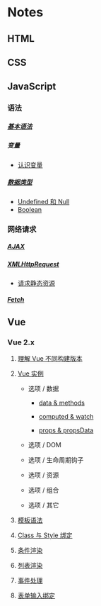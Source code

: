 # Notes

## HTML

## CSS

## JavaScript

### 语法

##### [基本语法](./JavaScript/grammar.md)

##### 变量

- [认识变量](./JavaScript/variable.md)

##### [数据类型](./JavaScript/data-type.md)

- [Undefined 和 Null](./JavaScript/undefined-null.md)
- [Boolean](./JavaScript/boolean.md)

### 网络请求

##### [AJAX](./JavaScript/ajax.md)

##### [XMLHttpRequest](./JavaScript/xmlhttprequest.md)

- [请求静态资源](./JavaScript/xmlhttprequest-example-static.md)

##### [Fetch](./JavaScript/fetch.md)

## Vue

### Vue 2.x

1. [理解 Vue 不同构建版本](./Vue/build-version.md)

2. [Vue 实例](./Vue/instance.md)

   - 选项 / 数据

     - [data & methods](./Vue/opts-data-methods.md)

     - [computed & watch](./Vue/opts-computed-watch.md)
     - [props & propsData](./Vue/opts-props-propsData.md)

   - 选项 / DOM

   - 选项 / 生命周期钩子

   - 选项 / 资源

   - 选项 / 组合

   - 选项 / 其它

3. [模板语法](./Vue/template-syntax.md)

4. [Class 与 Style 绑定](./Vue/class-and-style.md)

5. [条件渲染](./Vue/condition-render.md)

6. [列表渲染](./Vue/list-render.md)

7. [事件处理](./Vue/events.md)

8. [表单输入绑定](./Vue/forms.md)

